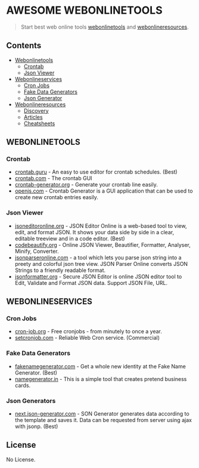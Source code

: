 # AWESOME WEBONLINETOOLS
> Start best web online tools [webonlinetools](#webonlinetools) and [webonlineresources](#webonlineresources).

## Contents
- [Webonlinetools](#webonlinetools)
	- [Crontab](#crontab)
	- [Json Viewer](#jsonviewer)
- [Webonlineservices](#webonlineservices)
	- [Cron Jobs](#cron-jobs)
	- [Fake Data Generators](#fake-data-generators)
	- [Json Generator](#json-generators)
- [Webonlineresources](#webonlineresources)
	- [Discovery](#discovery)
	- [Articles](#articles)
	- [Cheatsheets](#cheatsheets)

## WEBONLINETOOLS

### Crontab
- [crontab.guru](https://crontab.guru/) - An easy to use editor for crontab schedules. (Best)
- [crontab.com](http://corntab.com) - The crontab GUI
- [crontab-generator.org](https://crontab-generator.org/) - Generate your crontab line easily.
- [openjs.com](http://www.openjs.com/scripts/jslibrary/demos/crontab.php) - Crontab Generator is a GUI application that can be used to create new crontab entries easily.

### Json Viewer
- [jsoneditoronline.org](https://jsoneditoronline.org/) - JSON Editor Online is a web-based tool to view, edit, and format JSON. It shows your data side by side in a clear, editable treeview and in a code editor. (Best)
- [codebeautify.org](https://codebeautify.org/jsonviewer) - Online JSON Viewer, Beautifier, Formatter, Analyser, Minify, Converter.
- [jsonparseronline.com](http://jsonparseronline.com/) - a tool which lets you parse json string into a preety and colorful json tree view. JSON Parser Online converts JSON Strings to a friendly readable format.
- [jsonformatter.org](https://jsonformatter.org/json-editor) - Secure JSON Editor is online JSON editor tool to Edit, Validate and Format JSON data. Support JSON File, URL.

## WEBONLINESERVICES

### Cron Jobs
- [cron-job.org](https://cron-job.org/en/) - Free cronjobs - from minutely to once a year.
- [setcronjob.com](https://www.setcronjob.com/) - Reliable Web Cron service. (Commercial)

### Fake Data Generators
- [fakenamegenerator.com](https://www.fakenamegenerator.com/) - Get a whole new identity at the Fake Name Generator. (Best)
- [namegenerator.in](http://namegenerator.in/) - This is a simple tool that creates pretend business cards.

### Json Generators
- [next.json-generator.com](https://next.json-generator.com/) - SON Generator generates data according to the template and saves it. Data can be requested from server using ajax with jsonp. (Best)

## License
No License.